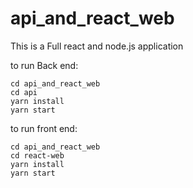 # api_and_react_web

This is a Full react and node.js application

to run Back end:

```
cd api_and_react_web
cd api
yarn install
yarn start

```

to run front end:

```
cd api_and_react_web
cd react-web
yarn install
yarn start

```
